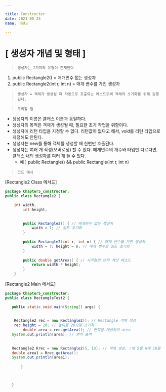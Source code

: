 ```yaml
---

title: Constructer
date: 2021-05-25
name: 이현곤

---
```

# [ 생성자 개념 및 형태 ] 

> ` 생성자는 2가지의 유형이 존재한다 `

1. public Rectangle2()  = 매개변수 없는 생성자 
2. public Rectangle2(int r, int n)  = 매개 변수를 가진 생성자

> ` 생성자 = 객체가 생성될 때 자동으로 호출되는 메소드로써 객체의 초기화를 위해 실행된다. `

> ` 주의할 점 `
* 생성자의 이름은 클래스 이름과 동일하다.
* 생성자의 목적은 객체가 생성될 때, 필요한 초기 작업을 위함이다.
* 생성자에 리턴 타입을 지정할 수 없다. 리턴값이 없다고 해서, void를 리턴 타입으로 지정해도 안된다.
* 생성자는 new를 통해 객체를 생성할 때 한번만 호출된다.
* 생성자는 여러 개 작성(오버로딩) 할 수 있다.
  매개변수의 개수와 타입만 다르다면, 클래스 내의 생성자를 여러 개 둘 수 있다.
  - 예 ) public Rectangle()   &&   public Rectangle(int r, int n)
      
> ` 코드 예시 `

[Rectangle2 Class 메서드] 

```java
package Chapter5_constructer;
public class Rectangle2 {

	int width;
        int height;
	
       
	    public Rectangle2() { // 매개변수 없는 생성자
	        width = 1; // 필드 초기화
	    }
	 
	    public Rectangle2(int r, int n) { // 매개 변수를 가진 생성자
	        width = r; height = n; // 매개 변수로 필드 초기화
	    }
	    
	    public double getArea() { // 사각형의 면적 계산 메소드
	        return width * height;
	    }
	}
  ```
 [Rectangle2 Main 메서드] 
 
 ```java
 package Chapter5_constructer;
 public class RectangleTest2 {

	public static void main(String[] args) {
	
		
	 Rectangle2 rec = new Rectangle2(); // Rectangle 객체 생성
	 rec.height = 20; // 높이를 20으로 초기화
         double area = rec.getArea(); // 면적을 계산하여 area 
	System.out.println(area); // 면적 출력
		 
		 
	Rectangle2 Rrec = new Rectangle2(5, 10); // 객체 생성. r에 5를 n에 10을 넣어 초기화.
	double area1 = Rrec.getArea();
	System.out.println(area1);
	 
	    }
	

		  
	}
 ```		
